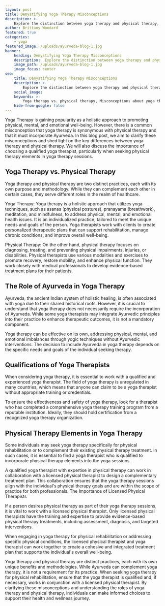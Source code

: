 ```yaml
---
layout: post
title: Demystifying Yoga Therapy Misconceptions
description: >-
    Explore the distinction between yoga therapy and physical therapy, debunking the misconception that yoga therapy requires the application of Ayurveda.
author: Brittany Woodard
featured: true
categories:
    - yoga
featured_image: /uploads/ayurveda-blog-1.jpg
banner:
    heading: Demystifying Yoga Therapy Misconceptions
    description:  Explore the distinction between yoga therapy and physical therapy, debunking the misconception that yoga therapy requires the application of Ayurveda.
    image_path: /uploads/ayurveda-blog-1.jpg
    image_focus: center
seo:
    title: Demystifying Yoga Therapy Misconceptions
    description: >-
        Explore the distinction between yoga therapy and physical therapy, debunking the misconception that yoga therapy requires the application of Ayurveda.
    social_image:
    keywords: >-
        Yoga therapy vs. physical therapy, Misconceptions about yoga therapy, Yoga therapy and Ayurveda, Understanding yoga therapy qualifications, Yoga therapy for physical rehabilitation
    hide-from-google: false
---
```


Yoga Therapy is gaining popularity as a holistic approach to promoting physical, mental, and emotional well-being. However, there is a common misconception that yoga therapy is synonymous with physical therapy and that it must incorporate Ayurveda. In this blog post, we aim to clarify these misconceptions and shed light on the key differences between yoga therapy and physical therapy. We will also discuss the importance of choosing a qualified yoga therapist, particularly when seeking physical therapy elements in yoga therapy sessions.

## Yoga Therapy vs. Physical Therapy

Yoga therapy and physical therapy are two distinct practices, each with its own purpose and methodology. While they can complement each other in certain cases, they serve different roles in the realm of healthcare.

Yoga Therapy: Yoga therapy is a holistic approach that utilizes yoga techniques, such as asanas (physical postures), pranayama (breathwork), meditation, and mindfulness, to address physical, mental, and emotional health issues. It is an individualized practice, tailored to meet the unique needs and goals of the person. Yoga therapists work with clients to create personalized therapeutic plans that can support rehabilitation, manage chronic conditions, and improve overall well-being.

Physical Therapy: On the other hand, physical therapy focuses on diagnosing, treating, and preventing physical impairments, injuries, or disabilities. Physical therapists use various modalities and exercises to promote recovery, restore mobility, and enhance physical function. They work closely with medical professionals to develop evidence-based treatment plans for their patients.

## The Role of Ayurveda in Yoga Therapy

Ayurveda, the ancient Indian system of holistic healing, is often associated with yoga due to their shared historical roots. However, it is crucial to understand that yoga therapy does not necessarily require the incorporation of Ayurveda. While some yoga therapists may integrate Ayurvedic principles into their practice to enhance therapeutic outcomes, it is not a mandatory component.

Yoga therapy can be effective on its own, addressing physical, mental, and emotional imbalances through yogic techniques without Ayurvedic interventions. The decision to include Ayurveda in yoga therapy depends on the specific needs and goals of the individual seeking therapy.

## Qualifications of Yoga Therapists

When considering yoga therapy, it is essential to work with a qualified and experienced yoga therapist. The field of yoga therapy is unregulated in many countries, which means that anyone can claim to be a yoga therapist without appropriate training or credentials.

To ensure the effectiveness and safety of yoga therapy, look for a therapist who has completed a comprehensive yoga therapy training program from a reputable institution. Ideally, they should hold certification from a recognized yoga therapy organization.

## Physical Therapy Elements in Yoga Therapy

Some individuals may seek yoga therapy specifically for physical rehabilitation or to complement their existing physical therapy treatment. In such cases, it is essential to find a yoga therapist who is qualified to incorporate physical therapy elements into the yoga sessions.

A qualified yoga therapist with expertise in physical therapy can work in collaboration with a licensed physical therapist to design a complementary treatment plan. This collaboration ensures that the yoga therapy sessions align with the individual's physical therapy goals and are within the scope of practice for both professionals.
The Importance of Licensed Physical Therapists

If a person desires physical therapy as part of their yoga therapy sessions, it is vital to work with a licensed physical therapist. Only licensed physical therapists have the training and expertise to provide evidence-based physical therapy treatments, including assessment, diagnosis, and targeted interventions.

When engaging in yoga therapy for physical rehabilitation or addressing specific physical conditions, the licensed physical therapist and yoga therapist can work together to create a cohesive and integrated treatment plan that supports the individual's overall well-being.

Yoga therapy and physical therapy are distinct practices, each with its own unique benefits and methodologies. While Ayurveda can complement yoga therapy, it is not a requirement for its practice. When seeking yoga therapy for physical rehabilitation, ensure that the yoga therapist is qualified and, if necessary, works in conjunction with a licensed physical therapist. By clarifying these misconceptions and understanding the roles of yoga therapy and physical therapy, individuals can make informed choices to support their health and wellness journey.